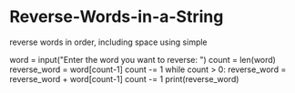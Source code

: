 # Reverse-Words-in-a-String
reverse words in order, including space
using simple 

word = input("Enter the word you want to reverse: ")
count = len(word)
reverse_word = word[count-1]
count -= 1
while count > 0:
    reverse_word = reverse_word + word[count-1]
    count -= 1
print(reverse_word)
